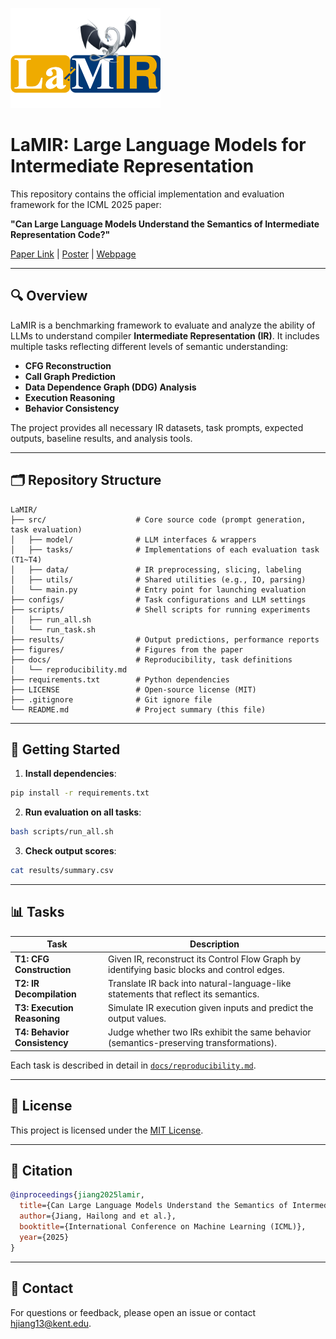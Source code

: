 ![logo](./docs/figures/LaMIR_logo.drawio.png)
# LaMIR: Large Language Models for Intermediate Representation

This repository contains the official implementation and evaluation framework for the ICML 2025 paper:

**"Can Large Language Models Understand the Semantics of Intermediate Representation Code?"**

[Paper Link](https://arxiv.org/abs/2502.06854) | [Poster](./figures/poster.pdf) | [Webpage](https://hjiang13.github.io/La-MIR/)

---

## 🔍 Overview

LaMIR is a benchmarking framework to evaluate and analyze the ability of LLMs to understand compiler **Intermediate Representation (IR)**. It includes multiple tasks reflecting different levels of semantic understanding:

* **CFG Reconstruction**
* **Call Graph Prediction**
* **Data Dependence Graph (DDG) Analysis**
* **Execution Reasoning**
* **Behavior Consistency**

The project provides all necessary IR datasets, task prompts, expected outputs, baseline results, and analysis tools.

---

## 🗂️ Repository Structure

```
LaMIR/
├── src/                    # Core source code (prompt generation, task evaluation)
│   ├── model/              # LLM interfaces & wrappers
│   ├── tasks/              # Implementations of each evaluation task (T1~T4)
│   ├── data/               # IR preprocessing, slicing, labeling
│   ├── utils/              # Shared utilities (e.g., IO, parsing)
│   └── main.py             # Entry point for launching evaluation
├── configs/                # Task configurations and LLM settings
├── scripts/                # Shell scripts for running experiments
│   ├── run_all.sh
│   └── run_task.sh
├── results/                # Output predictions, performance reports
├── figures/                # Figures from the paper
├── docs/                   # Reproducibility, task definitions
│   └── reproducibility.md
├── requirements.txt        # Python dependencies
├── LICENSE                 # Open-source license (MIT)
├── .gitignore              # Git ignore file
└── README.md               # Project summary (this file)
```

---

## 🚀 Getting Started

1. **Install dependencies**:

```bash
pip install -r requirements.txt
```

2. **Run evaluation on all tasks**:

```bash
bash scripts/run_all.sh
```

3. **Check output scores**:

```bash
cat results/summary.csv
```

---

## 📊 Tasks

| Task                         | Description                                                                                 |
| ---------------------------- | ------------------------------------------------------------------------------------------- |
| **T1: CFG Construction**     | Given IR, reconstruct its Control Flow Graph by identifying basic blocks and control edges. |
| **T2: IR Decompilation**     | Translate IR back into natural-language-like statements that reflect its semantics.         |
| **T3: Execution Reasoning**  | Simulate IR execution given inputs and predict the output values.                           |
| **T4: Behavior Consistency** | Judge whether two IRs exhibit the same behavior (semantics-preserving transformations).     |

Each task is described in detail in [`docs/reproducibility.md`](docs/reproducibility.md).

---

## 📄 License

This project is licensed under the [MIT License](LICENSE).

---

## 🙋 Citation

```bibtex
@inproceedings{jiang2025lamir,
  title={Can Large Language Models Understand the Semantics of Intermediate Representation Code?},
  author={Jiang, Hailong and et al.},
  booktitle={International Conference on Machine Learning (ICML)},
  year={2025}
}
```

---

## 🔗 Contact

For questions or feedback, please open an issue or contact [hjiang13@kent.edu](mailto:hjiang13@kent.edu).
